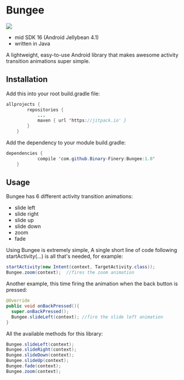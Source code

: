 # Bungee

[![](https://jitpack.io/v/Binary-Finery/Bungee.svg)](https://jitpack.io/#Binary-Finery/Bungee)

- mid SDK 16 (Android Jellybean 4.1)
- written in Java

A lightweight, easy-to-use Android library that makes awesome activity transition animations super simple.

## Installation

Add this into your root build.gradle file:

```java
allprojects {
		repositories {
			...
			maven { url 'https://jitpack.io' }
		}
	}
```

Add the dependency to your module build.gradle:

```java
dependencies {
	        compile 'com.github.Binary-Finery:Bungee:1.0'
	}
```

## Usage

Bungee has 6 different activity transition animations:

- slide left
- slide right
- slide up
- slide down
- zoom
- fade

Using Bungee is extremely simple, A single short line of code following startActivity(...) is all that's needed, for example:

```java
startActivity(new Intent(context, TargetActivity.class));
Bungee.zoom(context);  //fires the zoom animation
```

Another example, this time firing the animation when the back button is pressed:

```java
@Override
public void onBackPressed(){
  super.onBackPressed();
  Bungee.slideLeft(context); //fire the slide left animation
}
```
All the available methods for this library:

```java
Bungee.slideLeft(context); 
Bungee.slideRight(context); 
Bungee.slideDown(context);
Bungee.slideUp(context);
Bungee.fade(context);
Bungee.zoom(context);
```

